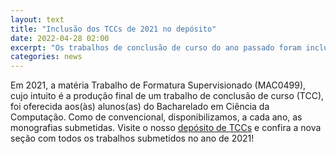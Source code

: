 ```yaml
---
layout: text
title: "Inclusão dos TCCs de 2021 no depósito"
date: 2022-04-28 02:00
excerpt: "Os trabalhos de conclusão de curso do ano passado foram incluídos em nosso acervo!"
categories: news
---
```


Em 2021, a matéria Trabalho de Formatura Supervisionado (MAC0499), cujo intuito é a produção final de um trabalho de conclusão de curso (TCC), foi oferecida aos(às) alunos(as) do Bacharelado em Ciência da Computação. Como de convencional, disponibilizamos, a cada ano, as monografias submetidas. Visite o nosso <a href="https://bcc.ime.usp.br/principal/vida_academica/depositoTccs.html">depósito de TCCs</a> e confira a nova seção com todos os trabalhos submetidos no ano de 2021!
